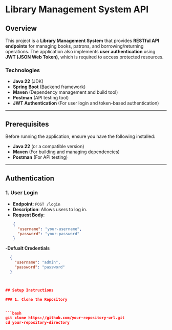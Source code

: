 # Library Management System API

## Overview

This project is a **Library Management System** that provides **RESTful API endpoints** for managing books, patrons, and borrowing/returning operations. The application also implements **user authentication** using **JWT (JSON Web Token)**, which is required to access protected resources.

### Technologies
- **Java 22** (JDK)
- **Spring Boot** (Backend framework)
- **Maven** (Dependency management and build tool)
- **Postman** (API testing tool)
- **JWT Authentication** (For user login and token-based authentication)

---

## Prerequisites

Before running the application, ensure you have the following installed:
- **Java 22** (or a compatible version)
- **Maven** (For building and managing dependencies)
- **Postman** (For API testing)

---

## Authentication

### 1. **User Login**

- **Endpoint**: `POST /login`
- **Description**: Allows users to log in.
- **Request Body**:
  ```json
  {
    "username": "your-username",
    "password": "your-password"
  }
-**Defualt Credentials**
```json
  {
    "username": "admin",
    "password": "password"
  }



## Setup Instructions

### 1. Clone the Repository


```bash
git clone https://github.com/your-repository-url.git
cd your-repository-directory


